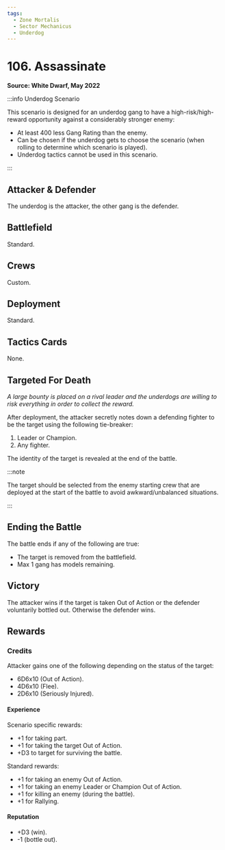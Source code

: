 ```yaml
---
tags:
  - Zone Mortalis
  - Sector Mechanicus
  - Underdog
---
```


# 106. Assassinate

**Source: White Dwarf, May 2022**

:::info Underdog Scenario

This scenario is designed for an underdog gang to have a high-risk/high-reward opportunity against a considerably stronger enemy:

- At least 400 less Gang Rating than the enemy.
- Can be chosen if the underdog gets to choose the scenario (when rolling to determine which scenario is played).
- Underdog tactics cannot be used in this scenario.

:::

## Attacker & Defender

The underdog is the attacker, the other gang is the defender.

## Battlefield

Standard.

## Crews

Custom.

## Deployment

Standard.

## Tactics Cards

None.

## Targeted For Death

_A large bounty is placed on a rival leader and the underdogs are willing to risk everything in order to collect the reward._

After deployment, the attacker secretly notes down a defending fighter to be the target using the following tie-breaker:

1. Leader or Champion.
2. Any fighter.

The identity of the target is revealed at the end of the battle.

:::note

The target should be selected from the enemy starting crew that are deployed at the start of the battle to avoid awkward/unbalanced situations.

:::

## Ending the Battle

The battle ends if any of the following are true:

- The target is removed from the battlefield.
- Max 1 gang has models remaining.

## Victory

The attacker wins if the target is taken Out of Action or the defender voluntarily bottled out. Otherwise the defender wins.

## Rewards

### Credits

Attacker gains one of the following depending on the status of the target:

- 6D6x10 (Out of Action).
- 4D6x10 (Flee).
- 2D6x10 (Seriously Injured).

#### Experience

Scenario specific rewards:

- +1 for taking part.
- +1 for taking the target Out of Action.
- +D3 to target for surviving the battle.

Standard rewards:

- +1 for taking an enemy Out of Action.
- +1 for taking an enemy Leader or Champion Out of Action.
- +1 for killing an enemy (during the battle).
- +1 for Rallying.

#### Reputation

- +D3 (win).
- -1 (bottle out).
